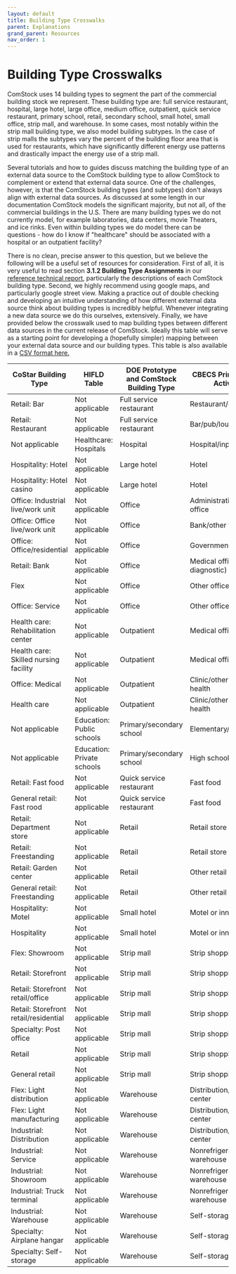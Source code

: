 ```yaml
---
layout: default
title: Building Type Crosswalks
parent: Explanations
grand_parent: Resources
nav_order: 1
---
```


# Building Type Crosswalks

ComStock uses 14 building types to segment the part of the commercial building stock we represent. These building type are: full service restaurant, hospital, large hotel, large office, medium office, outpatient, quick service restaurant, primary school, retail, secondary school, small hotel, small office, strip mall, and warehouse. In some cases, most notably within the strip mall building type, we also model building subtypes. In the case of strip malls the subtypes vary the percent of the building floor area that is used for restaurants, which have significantly different energy use patterns and drastically impact the energy use of a strip mall.

Several tutorials and how to guides discuss matching the building type of an external data source to the ComStock building type to allow ComStock to complement or extend that external data source. One of the challenges, however, is that the ComStock building types (and subtypes) don't always align with external data sources. As discussed at some length in our documentation ComStock models the significant majority, but not all, of the commercial buildings in the U.S. There are many building types we do not currently model, for example laboratories, data centers, movie Theaters, and ice rinks. Even within building types we do model there can be questions - how do I know if "healthcare" should be associated with a hospital or an outpatient facility?

There is no clean, precise answer to this question, but we believe the following will be a useful set of resources for consideration. First of all, it is very useful to read section **3.1.2 Building Type Assignments** in our [reference technical report](https://www.nrel.gov/docs/fy23osti/83819.pdf), particularly the descriptions of each ComStock building type. Second, we highly recommend using google maps, and particularly google street view. Making a practice out of double checking and developing an intuitive understanding of how different external data source think about building types is incredibly helpful. Whenever integrating a new data source we do this ourselves, extensively. Finally, we have provided below the crosswalk used to map building types between different data sources in the current release of ComStock. Ideally this table will serve as a starting point for developing a (hopefully simpler) mapping between your external data source and our building types. This table is also available in a [CSV format here.][1]

[1]:../../../assets/files/commercial_type_crosswalk.csv

| **CoStar Building Type**                | **HIFLD Table**            | **DOE Prototype and ComStock Building Type** | **CBECS Principle Building Activity Plus** |
|-----------------------------------------|----------------------------|----------------------------------------------|--------------------------------------------|
| Retail:   Bar                           | Not applicable             | Full service restaurant                      | Restaurant/cafeteria                       |
| Retail: Restaurant                      | Not applicable             | Full service restaurant                      | Bar/pub/lounge                             |
| Not applicable                          | Healthcare: Hospitals      | Hospital                                     | Hospital/inpatient health                  |
| Hospitality: Hotel                      | Not applicable             | Large hotel                                  | Hotel                                      |
| Hospitality: Hotel casino               | Not applicable             | Large hotel                                  | Hotel                                      |
| Office: Industrial live/work   unit     | Not applicable             | Office                                       | Administrative/professional office         |
| Office: Office live/work unit           | Not applicable             | Office                                       | Bank/other financial                       |
| Office: Office/residential              | Not applicable             | Office                                       | Government office                          |
| Retail: Bank                            | Not applicable             | Office                                       | Medical office (non-diagnostic)            |
| Flex                                    | Not applicable             | Office                                       | Other office                               |
| Office: Service                         | Not applicable             | Office                                       | Other office                               |
| Health care: Rehabilitation   center    | Not applicable             | Outpatient                                   | Medical office (diagnostic)                |
| Health care: Skilled nursing   facility | Not applicable             | Outpatient                                   | Medical office (diagnostic)                |
| Office: Medical                         | Not applicable             | Outpatient                                   | Clinic/other outpatient health             |
| Health care                             | Not applicable             | Outpatient                                   | Clinic/other outpatient health             |
| Not applicable                          | Education: Public schools  | Primary/secondary school                     | Elementary/middle school                   |
| Not applicable                          | Education: Private schools | Primary/secondary school                     | High school                                |
| Retail: Fast food                       | Not applicable             | Quick service restaurant                     | Fast food                                  |
| General retail: Fast rood               | Not applicable             | Quick service restaurant                     | Fast food                                  |
| Retail: Department store                | Not applicable             | Retail                                       | Retail store                               |
| Retail: Freestanding                    | Not applicable             | Retail                                       | Retail store                               |
| Retail: Garden center                   | Not applicable             | Retail                                       | Other retail                               |
| General retail: Freestanding            | Not applicable             | Retail                                       | Other retail                               |
| Hospitality: Motel                      | Not applicable             | Small hotel                                  | Motel or inn                               |
| Hospitality                             | Not applicable             | Small hotel                                  | Motel or inn                               |
| Flex: Showroom                          | Not applicable             | Strip mall                                   | Strip shopping mall                        |
| Retail: Storefront                      | Not applicable             | Strip mall                                   | Strip shopping mall                        |
| Retail: Storefront   retail/office      | Not applicable             | Strip mall                                   | Strip shopping mall                        |
| Retail: Storefront   retail/residential | Not applicable             | Strip mall                                   | Strip shopping mall                        |
| Specialty: Post office                  | Not applicable             | Strip mall                                   | Strip shopping mall                        |
| Retail                                  | Not applicable             | Strip mall                                   | Strip shopping mall                        |
| General retail                          | Not applicable             | Strip mall                                   | Strip shopping mall                        |
| Flex: Light distribution                | Not applicable             | Warehouse                                    | Distribution/shipping center               |
| Flex: Light manufacturing               | Not applicable             | Warehouse                                    | Distribution/shipping center               |
| Industrial: Distribution                | Not applicable             | Warehouse                                    | Distribution/shipping center               |
| Industrial: Service                     | Not applicable             | Warehouse                                    | Nonrefrigerated warehouse                  |
| Industrial: Showroom                    | Not applicable             | Warehouse                                    | Nonrefrigerated warehouse                  |
| Industrial: Truck terminal              | Not applicable             | Warehouse                                    | Nonrefrigerated warehouse                  |
| Industrial: Warehouse                   | Not applicable             | Warehouse                                    | Self-storage                               |
| Specialty: Airplane hangar              | Not applicable             | Warehouse                                    | Self-storage                               |
| Specialty: Self-storage                 | Not applicable             | Warehouse                                    | Self-storage                               |
